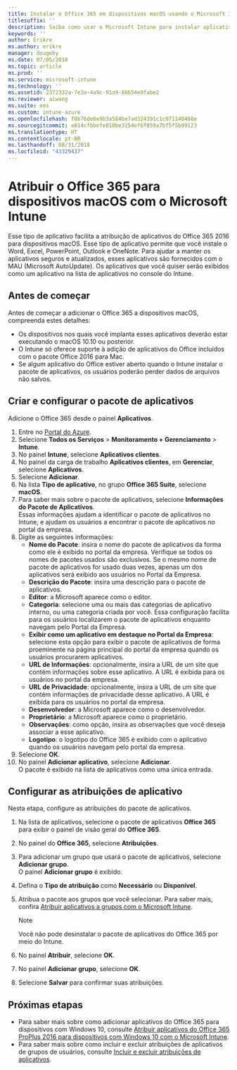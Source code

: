 ```yaml
---
title: Instalar o Office 365 em dispositivos macOS usando o Microsoft Intune
titlesuffix: ''
description: Saiba como usar o Microsoft Intune para instalar aplicativos do Office 365 em dispositivos macOS.
keywords: ''
author: Erikre
ms.author: erikre
manager: dougeby
ms.date: 07/05/2018
ms.topic: article
ms.prod: ''
ms.service: microsoft-intune
ms.technology: ''
ms.assetid: 2372332a-7e3a-4a9c-91a9-86654e0fabe2
ms.reviewer: aiwang
ms.suite: ems
ms.custom: intune-azure
ms.openlocfilehash: f8b76de6e9b3a584be7ad324391c1c071140488e
ms.sourcegitcommit: e814cfbbefe818be3254ef6f859a7bf5f5b99123
ms.translationtype: HT
ms.contentlocale: pt-BR
ms.lasthandoff: 08/31/2018
ms.locfileid: "43329437"
---
```

# <a name="assign-office-365-to-macos-devices-with-microsoft-intune"></a>Atribuir o Office 365 para dispositivos macOS com o Microsoft Intune

Esse tipo de aplicativo facilita a atribuição de aplicativos do Office 365 2016 para dispositivos macOS. Esse tipo de aplicativo permite que você instale o Word, Excel, PowerPoint, Outlook e OneNote. Para ajudar a manter os aplicativos seguros e atualizados, esses aplicativos são fornecidos com o MAU (Microsoft AutoUpdate). Os aplicativos que você quiser serão exibidos como um aplicativo na lista de aplicativos no console do Intune.


## <a name="before-you-start"></a>Antes de começar

Antes de começar a adicionar o Office 365 a dispositivos macOS, compreenda estes detalhes:

- Os dispositivos nos quais você implanta esses aplicativos deverão estar executando o macOS 10.10 ou posterior.
- O Intune só oferece suporte à adição de aplicativos do Office incluídos com o pacote Office 2016 para Mac.
- Se algum aplicativo do Office estiver aberto quando o Intune instalar o pacote de aplicativos, os usuários poderão perder dados de arquivos não salvos.

## <a name="create-and-configure-the-app-suite"></a>Criar e configurar o pacote de aplicativos

Adicione o Office 365 desde o painel **Aplicativos**.
1. Entre no [Portal do Azure](https://portal.azure.com).
2. Selecione **Todos os Serviços** > **Monitoramento + Gerenciamento** > **Intune**.
3. No painel **Intune**, selecione **Aplicativos clientes**.
4. No painel da carga de trabalho **Aplicativos clientes**, em **Gerenciar**, selecione **Aplicativos**. 
5. Selecione **Adicionar**.
6. Na lista **Tipo de aplicativo**, no grupo **Office 365 Suite**, selecione **macOS**.
7. Para saber mais sobre o pacote de aplicativos, selecione **Informações do Pacote de Aplicativos**.  
    Essas informações ajudam a identificar o pacote de aplicativos no Intune, e ajudam os usuários a encontrar o pacote de aplicativos no portal da empresa.
8. Digite as seguintes informações:
    - **Nome do Pacote**: insira o nome do pacote de aplicativos da forma como ele é exibido no portal da empresa. Verifique se todos os nomes de pacotes usados são exclusivos. Se o mesmo nome de pacote de aplicativos for usado duas vezes, apenas um dos aplicativos será exibido aos usuários no Portal da Empresa.
    - **Descrição do Pacote**: insira uma descrição para o pacote de aplicativos.
    - **Editor**: a Microsoft aparece como o editor.
    - **Categoria**: selecione uma ou mais das categorias de aplicativo interno, ou uma categoria criada por você. Essa configuração facilita para os usuários localizarem o pacote de aplicativos enquanto navegam pelo Portal da Empresa.
    - **Exibir como um aplicativo em destaque no Portal da Empresa**: selecione esta opção para exibir o pacote de aplicativos de forma proeminente na página principal do portal da empresa quando os usuários procurarem aplicativos.
    - **URL de Informações**: opcionalmente, insira a URL de um site que contém informações sobre esse aplicativo. A URL é exibida para os usuários no portal da empresa.
    - **URL de Privacidade**: opcionalmente, insira a URL de um site que contém informações de privacidade desse aplicativo. A URL é exibida para os usuários no portal da empresa.
    - **Desenvolvedor**: a Microsoft aparece como o desenvolvedor.
    - **Proprietário**: a Microsoft aparece como o proprietário.
    - **Observações**: como opção, insira as observações que você deseja associar a esse aplicativo.
    - **Logotipo**: o logotipo do Office 365 é exibido com o aplicativo quando os usuários navegam pelo portal da empresa.
9. Selecione **OK**.
10. No painel **Adicionar aplicativo**, selecione **Adicionar**.  
    O pacote é exibido na lista de aplicativos como uma única entrada.

## <a name="configure-app-assignments"></a>Configurar as atribuições de aplicativo

Nesta etapa, configure as atribuições do pacote de aplicativos. 

1. Na lista de aplicativos, selecione o pacote de aplicativos **Office 365** para exibir o painel de visão geral do **Office 365**.
2. No painel do **Office 365**, selecione **Atribuições**.
3. Para adicionar um grupo que usará o pacote de aplicativos, selecione **Adicionar grupo**.  
    O painel **Adicionar grupo** é exibido.
4. Defina o **Tipo de atribuição** como **Necessário** ou **Disponível**.
5. Atribua o pacote aos grupos que você selecionar. Para saber mais, confira [Atribuir aplicativos a grupos com o Microsoft Intune](apps-deploy.md).

    >[!Note]
    > Você não pode desinstalar o pacote de aplicativos do Office 365 por meio do Intune.

5. No painel **Atribuir**, selecione **OK**.
6. No painel **Adicionar grupo**, selecione **OK**.
7. Selecione **Salvar** para confirmar suas atribuições.

## <a name="next-steps"></a>Próximas etapas

- Para saber mais sobre como adicionar aplicativos do Office 365 para dispositivos com Windows 10, consulte [Atribuir aplicativos do Office 365 ProPlus 2016 para dispositivos com Windows 10 com o Microsoft Intune](apps-add-office365.md).
- Para saber mais sobre como incluir e excluir atribuições de aplicativos de grupos de usuários, consulte [Incluir e excluir atribuições de aplicativos](apps-inc-exl-assignments.md).

